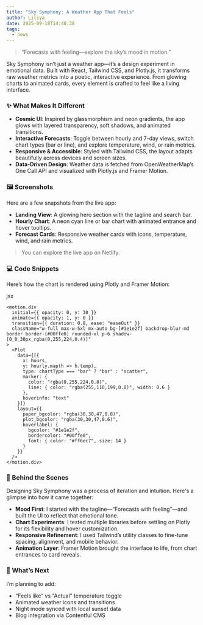 ```yaml
---
title: "Sky Symphony: A Weather App That Feels"
author: Liliya
date: 2025-09-18T14:48:38
tags:
  - news
---
```

> “Forecasts with feeling—explore the sky’s mood in motion.”

Sky Symphony isn’t just a weather app—it’s a design experiment in emotional data. Built with React, Tailwind CSS, and Plotly.js, it transforms raw weather metrics into a poetic, interactive experience. From glowing charts to animated cards, every element is crafted to feel like a living interface.

### ✨ What Makes It Different

- **Cosmic UI**: Inspired by glassmorphism and neon gradients, the app glows with layered transparency, soft shadows, and animated transitions.
- **Interactive Forecasts**: Toggle between hourly and 7-day views, switch chart types (bar or line), and explore temperature, wind, or rain metrics.
- **Responsive & Accessible**: Styled with Tailwind CSS, the layout adapts beautifully across devices and screen sizes.
- **Data-Driven Design**: Weather data is fetched from OpenWeatherMap’s One Call API and visualized with Plotly.js  and Framer Motion.

### 🖼️ Screenshots

Here are a few snapshots from the live app:

- **Landing View**: A glowing hero section with the tagline and search bar.
- **Hourly Chart**: A neon cyan line or bar chart with animated entrance and hover tooltips.
- **Forecast Cards**: Responsive weather cards with icons, temperature, wind, and rain metrics.

> You can explore the live app on Netlify.

### 💻 Code Snippets

Here’s how the chart is rendered using Plotly and Framer Motion:

jsx

```
<motion.div
  initial={{ opacity: 0, y: 30 }}
  animate={{ opacity: 1, y: 0 }}
  transition={{ duration: 0.8, ease: "easeOut" }}
  className="w-full max-w-5xl mx-auto bg-[#1e1e2f] backdrop-blur-md border border-[#00ffe0] rounded-xl p-6 shadow-[0_0_30px_rgba(0,255,224,0.4)]"
>
  <Plot
    data={[{
      x: hours,
      y: hourly.map(h => h.temp),
      type: chartType === "bar" ? "bar" : "scatter",
      marker: {
        color: "rgba(0,255,224,0.8)",
        line: { color: "rgba(255,110,199,0.8)", width: 0.6 }
      },
      hoverinfo: "text"
    }]}
    layout={{
      paper_bgcolor: "rgba(30,30,47,0.8)",
      plot_bgcolor: "rgba(30,30,47,0.6)",
      hoverlabel: {
        bgcolor: "#1e1e2f",
        bordercolor: "#00ffe0",
        font: { color: "#ff6ec7", size: 14 }
      }
    }}
  />
</motion.div>

```

### 🧠 Behind the Scenes

Designing Sky Symphony was a process of iteration and intuition. Here's a glimpse into how it came together:

- **Mood First**: I started with the tagline—“Forecasts with feeling”—and built the UI to reflect that emotional tone.
- **Chart Experiments**: I tested multiple libraries before settling on Plotly for its flexibility and hover customization.
- **Responsive Refinement**: I used Tailwind’s utility classes to fine-tune spacing, alignment, and mobile behavior.
- **Animation Layer**: Framer Motion brought the interface to life, from chart entrances to card reveals.

### 🔮 What’s Next

I’m planning to add:

- “Feels like” vs “Actual” temperature toggle
- Animated weather icons and transitions
- Night mode synced with local sunset data
- Blog integration via Contentful CMS




